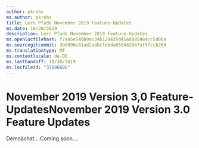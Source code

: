 ```yaml
---
author: pkrebs
ms.author: pkrebs
title: Lern Pfade November 2019 Feature-Updates
ms.date: 10/20/2019
description: Lern Pfade November 2019 Feature-Updates
ms.openlocfilehash: f7aa5e540b9dc34b12d425d45ad885984cc5d86a
ms.sourcegitcommit: 3b8896c81ad2adbcfdbda658482847af5fccb264
ms.translationtype: MT
ms.contentlocale: de-DE
ms.lasthandoff: 10/30/2019
ms.locfileid: "37886608"
---
```

# <a name="november-2019-version-30-feature-updates"></a><span data-ttu-id="1d820-103">November 2019 Version 3,0 Feature-Updates</span><span class="sxs-lookup"><span data-stu-id="1d820-103">November 2019 Version 3.0 Feature Updates</span></span>
<span data-ttu-id="1d820-104">Demnächst....</span><span class="sxs-lookup"><span data-stu-id="1d820-104">Coming soon....</span></span>


